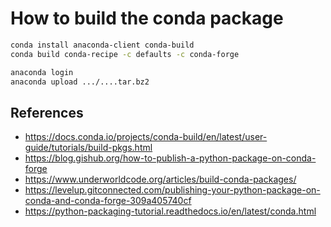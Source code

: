 How to build the conda package
===============================

```bash
conda install anaconda-client conda-build
conda build conda-recipe -c defaults -c conda-forge

anaconda login
anaconda upload .../....tar.bz2
```

## References

- https://docs.conda.io/projects/conda-build/en/latest/user-guide/tutorials/build-pkgs.html
- https://blog.gishub.org/how-to-publish-a-python-package-on-conda-forge
- https://www.underworldcode.org/articles/build-conda-packages/
- https://levelup.gitconnected.com/publishing-your-python-package-on-conda-and-conda-forge-309a405740cf
- https://python-packaging-tutorial.readthedocs.io/en/latest/conda.html
